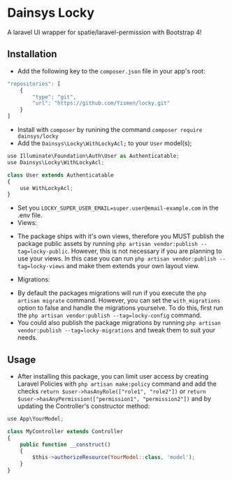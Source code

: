 # Dainsys Locky  
A laravel UI wrapper for spatie/laravel-permission with Bootstrap 4!
## Installation
* Add the following key to the `composer.json` file in your app's root:
````javascript
"repositories": [
    {
        "type": "git",
        "url": "https://github.com/Yismen/locky.git"
    }
]
````
* Install with `composer` by runining the command `composer require dainsys/locky`
* Add the `Dainsys\Locky\WithLockyAcl;` to your `User` model(s);
```javascript
use Illuminate\Foundation\Auth\User as Authenticatable;
use Dainsys\Locky\WithLockyAcl;

class User extends Authenticatable
{
    use WithLockyAcl;
}
```
* Set you `LOCKY_SUPER_USER_EMAIL=super.user@email-example.com` in the .env file.
* Views:
- The package ships with it's own views, therefore you MUST publish the package public assets by running `php artisan vendor:publish --tag=locky-public`. However, this is not necessary if you are planning to use your views. In this case you can run `php artisan vendor:publish --tag=locky-views` and make them extends your own layout view. 
* Migrations:
- By default the packages migrations will run if you execute the `php artisan migrate` command. However, you can set the `with_migrations` option to false and handle the migrations yourselve. To do this, first run the `php artisan vendor:publish --tag=locky-config` command.
- You could also publish the package migrations by running `php artisan vendor:publish --tag=locky-migrations` and tweak them to suit your needs.
## Usage
* After installing this package, you can limit user access by creating Laravel Policies with `php artisan make:policy` command and add the checks `return $user->hasAnyRole(["role1", "role2"])` or `return $user->hasAnyPermission(["permission1", "permission2"])` and by updating the Controller's constructor method:
```javascript
use App\YourModel;

class MyController extends Controller
{
    public function __construct()
    {
        $this->authorizeResource(YourModel::class, 'model');
    }
}
```
 